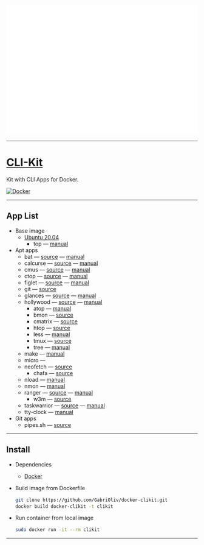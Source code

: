 
<p align="center">
	<img src="docs/clikit_neofetch.svg" alt="CLI Kit"><br>
</p>

---

# [CLI-Kit](https://github.com/GabriOliv/docker-clikit)

Kit with CLI Apps for Docker.

[![Docker](https://img.shields.io/badge/docker-%230db7ed.svg?style=for-the-badge&logo=docker&logoColor=white)](https://github.com/GabriOliv/docker-clikit)

---

## App List

- Base image
	- [Ubuntu 20.04](https://hub.docker.com/_/ubuntu)
		- top — [manual](http://manpages.ubuntu.com/manpages/focal/en/man1/top.1.html)
- Apt apps
	- bat — [source](https://github.com/sharkdp/bat) — [manual](http://manpages.ubuntu.com/manpages/focal/en/man1/batcat.1.html)
	- calcurse — [source](https://github.com/lfos/calcurse) — [manual](http://manpages.ubuntu.com/manpages/focal/en/man1/calcurse.1.html)
	- cmus — [source](https://github.com/cmus/cmus) — [manual](http://manpages.ubuntu.com/manpages/focal/en/man1/cmus.1.html)
	- ctop — [source](https://github.com/bcicen/ctop) — [manual](http://manpages.ubuntu.com/manpages/focal/en/man1/ctop.1.html)
	- figlet — [source](http://www.figlet.org/) — [manual](http://www.figlet.org/figlet-man.html)
	- git — [source](https://git-scm.com/download/linux)
	- glances — [source](https://github.com/nicolargo/glances) — [manual](https://manpages.ubuntu.com/manpages/focal/en/man1/glances.1.html)
	- hollywood — [source](https://github.com/dustinkirkland/hollywood) — [manual](https://manpages.ubuntu.com/manpages/focal/en/man1/hollywood.1.html)
		- atop — [manual](https://manpages.ubuntu.com/manpages/focal/en/man1/atop.1.html)
		- bmon — [source](https://github.com/tgraf/bmon)
		- cmatrix — [source](https://github.com/abishekvashok/cmatrix)
		- htop — [source](https://github.com/hishamhm/htop)
		- less — [manual](https://manpages.ubuntu.com/manpages/focal/en/man1/less.1.html)
		- tmux — [source](https://github.com/tmux/tmux)
		- tree — [manual](https://manpages.ubuntu.com/manpages/focal/en/man1/tree.1.html)
	- make — [manual](https://manpages.ubuntu.com/manpages/focal/en/man1/make.1posix.html)
	- micro — 
	- neofetch — [source](https://github.com/dylanaraps/neofetch)
		- chafa — [source](https://hpjansson.org/chafa/)
	- nload — [manual](https://manpages.ubuntu.com/manpages/focal/en/man1/nload.1.html)
	- nmon — [manual](https://manpages.ubuntu.com/manpages/focal/en/man1/nmon.1.html)
	- ranger — [source](https://github.com/ranger/ranger) — [manual](http://manpages.ubuntu.com/manpages/focal/en/man1/ranger.1.html)
		- w3m — [source](http://w3m.sourceforge.net/)
	- taskwarrior — [source](https://taskwarrior.org/) — [manual](http://manpages.ubuntu.com/manpages/focal/man1/tasksh.1.html)
	- tty-clock — [manual](http://manpages.ubuntu.com/manpages/focal/man1/tty-clock.1.html)
- Git apps
	- pipes.sh — [source](https://github.com/pipeseroni/pipes.sh)

---

## Install

- Dependencies
	- [Docker](https://docs.docker.com/)

- Build image from Dockerfile
	```sh
	git clone https://github.com/GabriOliv/docker-clikit.git
	docker build docker-clikit -t clikit
	```

- Run container from local image
	```sh
	sudo docker run -it --rm clikit
	```

---
